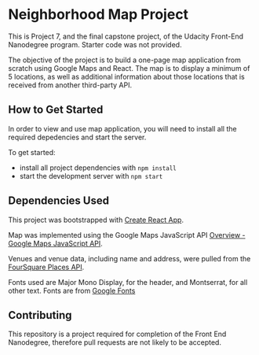 # Neighborhood Map Project

This is Project 7, and the final capstone project, of the Udacity Front-End Nanodegree program. Starter code was not provided.

The objective of the project is to build a one-page map application from scratch using Google Maps and React. The map is to display a minimum of 5 locations, as well as additional information about those locations that is received from another third-party API.

## How to Get Started

In order to view and use map application, you will need to install all the required depedencies and start the server.

To get started:

* install all project dependencies with `npm install`
* start the development server with `npm start`

## Dependencies Used

  This project was bootstrapped with [Create React App](https://github.com/facebook/create-react-app).

  Map was implemented using the Google Maps JavaScript API [Overview - Google Maps JavaScript API](https://developers.google.com/maps/documentation/javascript/tutorial).

  Venues and venue data, including name and address, were pulled from the [FourSquare Places API](https://developer.foursquare.com/docs/api).

  Fonts used are Major Mono Display, for the header, and Montserrat, for all other text. Fonts are from [Google Fonts](https://fonts.google.com/)

## Contributing

This repository is a project required for completion of the Front End Nanodegree, therefore pull requests are not likely to be accepted.
